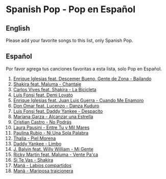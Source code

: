 # Spanish Pop - Pop en Español

## English

Please add your favorite songs to this list, only Spanish Pop.

## Español

Por favor agrega tus canciones favoritas a esta lista, solo Pop en Español.

1. [Enrique Iglesias feat. Descemer Bueno, Gente de Zona - Bailando](https://www.youtube.com/watch?v=NUsoVlDFqZg)
2. [Shakira feat. Maluma - Chantaje](https://www.youtube.com/watch?v=6Mgqbai3fKo)
3. [Carlos Vives feat. Shakira - La Bicicleta](https://www.youtube.com/watch?v=-UV0QGLmYys)
4. [Luis Fonsi feat. Demi Lovato](https://www.youtube.com/watch?v=TyHvyGVs42U)
5. [Enrique Iglesias feat. Juan Luis Guerra - Cuando Me Enamoro](https://www.youtube.com/watch?v=4DO8GsIYfhQ)
6. [Don Omar feat. Lucenzo - Danza Kuduro](https://www.youtube.com/watch?v=7zp1TbLFPp8)
7. [Luis Fonsi feat. Daddy Yankee - Despacito](https://www.youtube.com/watch?v=kJQP7kiw5Fk)
8. [Mariana Garza - Alcanzar una Estrella](https://youtu.be/ZNJreu0ffxU)
9. [Cristian Castro - No Podrás](https://youtu.be/JIfm1sZi-Zw)
10. [Laura Pausini - Entre Tu y Mil Mares](https://www.youtube.com/watch?v=w3JoAPJu7ho)
11. [Paulina Rubio - Ni Una Sola Palabra](https://www.youtube.com/watch?v=Kkdhtb9DVWQ)
12. [Thalia - Piel Morena](https://www.youtube.com/watch?v=EMAjgSJr4Jg)
13. [Daddy Yankee - Limbo](https://www.youtube.com/watch?v=6BTjG-dhf5s)
14. [J. Balvin feat. Willy William - Mi Gente](https://www.youtube.com/watch?v=wnJ6LuUFpMo)
15. [Ricky Martin feat. Maluma - Vente Pa'ca](https://www.youtube.com/watch?v=iOe6dI2JhgU)
16. [Si Te Vas - Shakira](https://www.youtube.com/watch?v=JTl0h9f3CFo)
17. [Maná - Labios compartidos](https://www.youtube.com/watch?v=5KlN9ujUw0s)
18. [Maná - Mariposa traicionera](https://www.youtube.com/watch?v=av3wkasS-WQ)